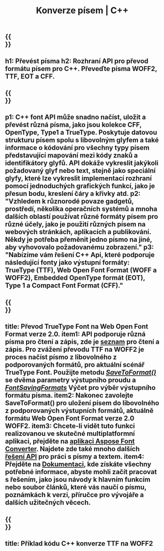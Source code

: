 ﻿---
translation: true
template: /_templates/conversion-cpp.md
title: Konverze písem | C++
url: /cpp/conversion/
description: Převádějte písma pomocí knihovny zpracování písem C++ a webových aplikací. Funkce konverze, která může pracovat s fonty TTF, WOFF, CFF, EOT a Type 1.
metakeywords: c++ konverze fontů, řešení konverze fontů c++, font conerter cpp
family: font
platformtag: cpp
feature: conversion
---

{{<section banner>}}
---
h1: Převést písma
h2: Rozhraní API pro převod formátu písem pro С++. Převeďte písma WOFF2, TTF, EOT a CFF.
---

{{<section overview>}}
---
p1: С++ font API může snadno načíst, uložit a převést různá písma, jako jsou kolekce CFF, OpenType, Type1 a TrueType. Poskytuje datovou strukturu písem spolu s libovolným glyfem a také informace o kódování pro všechny typy písem představující mapování mezi kódy znaků a identifikátory glyfů. API dokáže vykreslit jakýkoli požadovaný glyf nebo text, stejně jako speciální glyfy, které lze vykreslit implementací rozhraní pomocí jednoduchých grafických funkcí, jako je přesun bodu, kreslení čáry a křivky atd.
p2: "Vzhledem k různorodé povaze gadgetů, prostředí, několika operačních systémů a mnoha dalších oblastí používat různé formáty písem pro různé účely, jako je použití různých písem na webových stránkách, aplikacích a publikování. Někdy je potřeba přeměnit jedno písmo na jiné, aby vyhovovalo požadovanému zobrazení."
p3: "Nabízíme vám řešení С++ Api, které podporuje následující fonty jako výstupní formáty: TrueType (TTF), Web Open Font Format (WOFF a WOFF2), Embedded OpenType formát (EOT), Type 1 a Compact Font Format (CFF)."
---

{{<section feature1>}}
---
title: Převod TrueType Font na Web Open Font Format verze 2.0.
item1: API podporuje různá písma pro čtení a zápis, zde je [seznam](https://docs.aspose.com/font/cpp/convert/#formats-supported-for-reading-andor-writing) pro čtení a zápis. Pro zvážení převodu TTF na WOFF2 je proces načíst písmo z libovolného z podporovaných formátů, pro aktuální scénář TrueType Font. Použijte metodu [*SaveToFormat()*](https://reference.aspose.com/font/cpp/class/aspose.font.font#a670ea97404fd72c2e51b0e8c543c8a45) se dvěma parametry výstupního proudu a [*FontSavingFormats*](https:/reference.aspose.com/font/cpp/namespace/aspose.font#a93d0dcc7c00f5c7027d60e14a5433c74) Výčet pro výběr výstupního formátu písma.
item2: Nakonec zavolejte SaveToFormat() pro uložení písem do libovolného z podporovaných výstupních formátů, aktuálně formátu Web Open Font Format verze 2.0 WOFF2.
item3: Chcete-li vidět tuto funkci realizovanou ve skutečné multiplatformní aplikaci, přejděte na [aplikaci Aspose Font Converter](https://products.aspose.app/font/conversion). Najdete zde také mnoho dalších [řešení API](https://products.aspose.app/font/applications) pro práci s písmy a textem.
item4: Přejděte na [Dokumentaci](https://docs.aspose.com/font/net/), kde získáte všechny potřebné informace, abyste mohli začít pracovat s řešením, jako jsou návody k hlavním funkcím nebo soubor článků, které vás naučí o písmu, poznámkách k verzi, příručce pro vývojáře a dalších užitečných věcech.
---

{{<section codeexample>}}
---
title: Příklad kódu C++ konverze TTF na WOFF2
---



